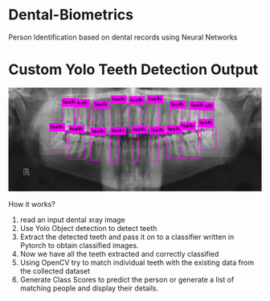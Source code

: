 # Dental-Biometrics
Person Identification based on dental records using Neural Networks

# Custom Yolo Teeth Detection Output
![Prediction](predictions.jpg)

How it works?
1. read an input dental xray image
2. Use Yolo Object detection to detect teeth
3. Extract the detected teeth and pass it on to a classifier written in Pytorch to obtain classified images.
4. Now we have all the teeth extracted and correctly classified
5. Using OpenCV try to match individual teeth with the existing data from the collected dataset
6. Generate Class Scores to predict the person or generate a list of matching people and display their details.
